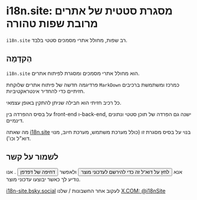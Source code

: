 # i18n.site: מסגרת סטטית של אתרים מרובת שפות טהורה

`i18n.site` רב שפות, מחולל אתרי מסמכים סטטי בלבד.

## הַקדָמָה

`i18n.site` הוא מחולל אתרי מסמכים ומסגרת לפיתוח אתרים.

פרדיגמה חדשה של פיתוח אתרים שלוקחת `MarkDown` כמרכז ומשתמשת ברכיבים חזיתיים כדי להחדיר אינטראקטיביות.

כל רכיב חזיתי הוא חבילה שניתן להתקין באופן עצמאי.

על בסיס ההפרדה בין front-end ו-back-end, ישנה גם הפרדה של תוכן סטטי ונתונים דינמיים.

מה שאתה [i18n.site](/) בנוי על בסיס מסגרת זו (כולל מערכת משתמש, מערכת חיוב, מנוי דוא"ל וכו').

## לשמור על קשר

אנא <button onclick="mailsub()">לחץ על דוא"ל זה כדי להירשם לעדכוני מוצר</button> ולאפשר <button onclick="webpush()">דחיפה של דפדפן</button> . אנו נודיע לך כאשר יבוצעו עדכוני מוצר.

[i18n-site.bsky.social](https://bsky.app/profile/i18n-site.bsky.social) לעקוב אחר החשבונות / שלנו [X.COM: @i18nSite](https://x.com/i18nSite)